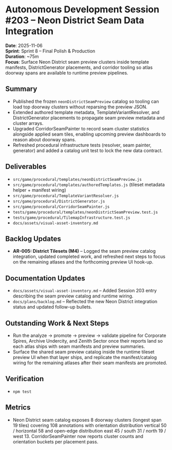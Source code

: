 # Autonomous Development Session #203 – Neon District Seam Data Integration

**Date**: 2025-11-06  
**Sprint**: Sprint 8 – Final Polish & Production  
**Duration**: ~75m  
**Focus**: Surface Neon District seam preview clusters inside template manifests, DistrictGenerator placements, and corridor tooling so atlas doorway spans are available to runtime preview pipelines.

## Summary
- Published the frozen `neonDistrictSeamPreview` catalog so tooling can load top doorway clusters without reparsing the preview JSON.
- Extended authored template metadata, TemplateVariantResolver, and DistrictGenerator placements to propagate seam preview metadata and cluster arrays.
- Upgraded CorridorSeamPainter to record seam cluster statistics alongside applied seam tiles, enabling upcoming preview dashboards to reason about doorway spans.
- Refreshed procedural infrastructure tests (resolver, seam painter, generator) and added a catalog unit test to lock the new data contract.

## Deliverables
- `src/game/procedural/templates/neonDistrictSeamPreview.js`
- `src/game/procedural/templates/authoredTemplates.js` (tileset metadata helper + manifest wiring)
- `src/game/procedural/TemplateVariantResolver.js`
- `src/game/procedural/DistrictGenerator.js`
- `src/game/procedural/CorridorSeamPainter.js`
- `tests/game/procedural/templates/neonDistrictSeamPreview.test.js`
- `tests/game/procedural/TilemapInfrastructure.test.js`
- `docs/assets/visual-asset-inventory.md`

## Backlog Updates
- **AR-005: District Tilesets (M4)** – Logged the seam preview catalog integration, updated completed work, and refreshed next steps to focus on the remaining atlases and the forthcoming preview UI hook-up.

## Documentation Updates
- `docs/assets/visual-asset-inventory.md` – Added Session 203 entry describing the seam preview catalog and runtime wiring.
- `docs/plans/backlog.md` – Reflected the new Neon District integration status and updated follow-up bullets.

## Outstanding Work & Next Steps
- Run the analyze -> promote -> preview -> validate pipeline for Corporate Spires, Archive Undercity, and Zenith Sector once their reports land so each atlas ships with seam manifests and preview summaries.
- Surface the shared seam preview catalog inside the runtime tileset preview UI when that layer ships, and replicate the manifest/catalog wiring for the remaining atlases after their seam manifests are promoted.

## Verification
- `npm test`

## Metrics
- Neon District seam catalog exposes 8 doorway clusters (longest span 19 tiles) covering 108 annotations with orientation distribution vertical 50 / horizontal 58 and open-edge distribution east 45 / south 31 / north 19 / west 13. CorridorSeamPainter now reports cluster counts and orientation buckets per placement pass.
